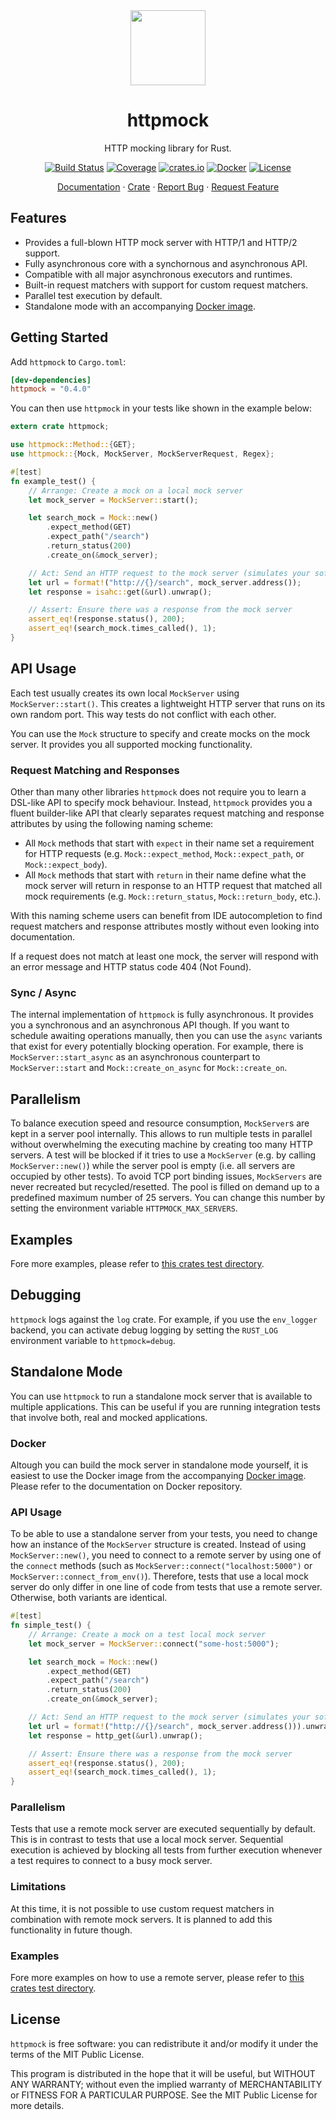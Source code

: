 <div align="center">
<img height="120" src="https://raw.githubusercontent.com/alexliesenfeld/httpmock/multiserver/banner.png">
<h1>httpmock</h1>
</div>

<p align="center">HTTP mocking library for Rust.</p>
<div align="center">
    
[![Build Status](https://dev.azure.com/alexliesenfeld/httpmock/_apis/build/status/alexliesenfeld.httpmock?branchName=multiserver)](https://dev.azure.com/alexliesenfeld/httpmock/_build/latest?definitionId=2&branchName=multiserver)
[![Coverage](https://codecov.io/github/alexliesenfeld/httpmock/coverage.svg?branch=multiserver)](https://codecov.io/gh/alexliesenfeld/httpmock/)
[![crates.io](https://img.shields.io/crates/d/httpmock.svg)](https://crates.io/crates/httpmock)
[![Docker](https://img.shields.io/docker/cloud/build/alexliesenfeld/httpmock)](https://hub.docker.com/r/alexliesenfeld/httpmock)
[![License](https://img.shields.io/github/license/alexliesenfeld/httpmock.svg)](LICENSE)
	
</div>

<p align="center">
    <a href="https://docs.rs/httpmock/">Documentation</a>
    ·
    <a href="https://crates.io/crates/httpmock">Crate</a>
    ·
    <a href="https://github.com/alexliesenfeld/httpmock/issues">Report Bug</a>
    ·
    <a href="https://github.com/alexliesenfeld/httpmock/issues">Request Feature</a>
</p>

## Features

* Provides a full-blown HTTP mock server with HTTP/1 and HTTP/2 support.
* Fully asynchronous core with a synchornous and asynchronous API.
* Compatible with all major asynchronous executors and runtimes.
* Built-in request matchers with support for custom request matchers.
* Parallel test execution by default.
* Standalone mode with an accompanying [Docker image](https://hub.docker.com/r/alexliesenfeld/httpmock).

## Getting Started
Add `httpmock` to `Cargo.toml`:

```toml
[dev-dependencies]
httpmock = "0.4.0"
```

You can then use `httpmock` in your tests like shown in the example below:
```rust
extern crate httpmock;

use httpmock::Method::{GET};
use httpmock::{Mock, MockServer, MockServerRequest, Regex};

#[test]
fn example_test() {
    // Arrange: Create a mock on a local mock server 
    let mock_server = MockServer::start();

    let search_mock = Mock::new()
        .expect_method(GET)         
        .expect_path("/search")
        .return_status(200)
        .create_on(&mock_server);

    // Act: Send an HTTP request to the mock server (simulates your software)
    let url = format!("http://{}/search", mock_server.address());
    let response = isahc::get(&url).unwrap();

    // Assert: Ensure there was a response from the mock server
    assert_eq!(response.status(), 200);
    assert_eq!(search_mock.times_called(), 1);
}
```

## API Usage

Each test usually creates its own local `MockServer` using `MockServer::start()`. This creates a lightweight HTTP
server that runs on its own random port. This way tests do not conflict with each other.

You can use the `Mock`  structure to specify and create mocks on the mock server. It provides you all supported mocking 
functionality.

### Request Matching and Responses
Other than many other libraries `httpmock` does not require you to learn a DSL-like API to
specify mock behaviour. Instead, `httpmock` provides you a fluent builder-like API that
clearly separates request matching and response attributes by using the following naming scheme:

- All `Mock` methods that start with `expect` in their name set a requirement
for HTTP requests (e.g. `Mock::expect_method`, `Mock::expect_path`, or `Mock::expect_body`).
- All `Mock` methods that start with `return` in their name define what the
mock server will return in response to an HTTP request that matched all mock requirements (e.g.
`Mock::return_status`, `Mock::return_body`, etc.).

With this naming scheme users can benefit from IDE autocompletion to find request matchers and
response attributes mostly without even looking into documentation.

If a request does not match at least one mock, the server will respond with
an error message and HTTP status code 404 (Not Found).

### Sync / Async

The internal implementation of `httpmock` is fully asynchronous. It provides you a synchronous and an asynchronous API 
though. If you want to schedule awaiting operations manually, then you can use the `async` variants that exist for every 
potentially blocking operation. For example, there is `MockServer::start_async` as an asynchronous 
counterpart to `MockServer::start` and `Mock::create_on_async` for `Mock::create_on`. 

## Parallelism
To balance execution speed and resource consumption, `MockServer`s are kept in a server pool internally. This allows to run multiple tests in parallel without overwhelming the executing machine by creating too many HTTP servers. A test will be blocked if it tries to use a `MockServer` (e.g. by calling `MockServer::new()`) while the server pool is empty (i.e. all servers are occupied by other tests). To avoid TCP port binding issues, `MockServers` are never recreated but recycled/resetted. The pool is filled on demand up to a predefined maximum number of 25 servers. You can change this number by setting the environment variable `HTTPMOCK_MAX_SERVERS`. 


## Examples
Fore more examples, please refer to
[this crates test directory](https://github.com/alexliesenfeld/httpmock/blob/master/tests/integration_tests.rs ).

## Debugging
`httpmock` logs against the `log` crate. For example, if you use the `env_logger` backend, you can activate debug logging by setting the `RUST_LOG` environment variable to `httpmock=debug`.

## Standalone Mode
You can use `httpmock` to run a standalone mock server that is available to multiple applications. This can be useful if you are running integration tests that involve both, real and mocked applications. 

### Docker
Altough you can build the mock server in standalone mode yourself, it is easiest to use the Docker image from the accompanying [Docker image](https://hub.docker.com/r/alexliesenfeld/httpmock). Please refer to the documentation on Docker repository. 

### API Usage
To be able to use a standalone server from your tests, you need to change how an instance of the `MockServer` structure is created. Instead of using `MockServer::new()`, you need to connect to a remote server by using one of the `connect` methods (such as `MockServer::connect("localhost:5000")` or `MockServer::connect_from_env()`). Therefore, tests that use a local mock server do only differ in one line of code from tests that use a remote server. Otherwise, both variants are identical. 

```Rust
#[test]
fn simple_test() {
    // Arrange: Create a mock on a test local mock server 
    let mock_server = MockServer::connect("some-host:5000");

    let search_mock = Mock::new()
        .expect_method(GET)         
        .expect_path("/search")
        .return_status(200)
        .create_on(&mock_server);

    // Act: Send an HTTP request to the mock server (simulates your software)
    let url = format!("http://{}/search", mock_server.address())).unwrap();
    let response = http_get(&url).unwrap();

    // Assert: Ensure there was a response from the mock server
    assert_eq!(response.status(), 200);
    assert_eq!(search_mock.times_called(), 1);
}
```

### Parallelism
Tests that use a remote mock server are executed sequentially by default. This is in contrast to tests that use a local mock server. Sequential execution is achieved by blocking all tests from further execution whenever a test requires to connect to a busy mock server. 

### Limitations
At this time, it is not possible to use custom request matchers in combination with remote
mock servers. It is planned to add this functionality in future though.

### Examples
Fore more examples on how to use a remote server, please refer to
[this crates test directory](https://github.com/alexliesenfeld/httpmock/blob/master/tests/standalone_tests.rs ).

## License
`httpmock` is free software: you can redistribute it and/or modify it under the terms of the MIT Public License.
 
This program is distributed in the hope that it will be useful, but WITHOUT ANY WARRANTY; without even the implied 
warranty of MERCHANTABILITY or FITNESS FOR A PARTICULAR PURPOSE. See the MIT Public License for more details.
